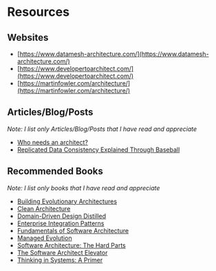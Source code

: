 # Resources

## Websites

* [https://www.datamesh-architecture.com/](https://www.datamesh-architecture.com/)
* [https://www.developertoarchitect.com/](https://www.developertoarchitect.com/)
* [https://martinfowler.com/architecture/](https://martinfowler.com/architecture/)

## Articles/Blog/Posts

*Note: I list only Articles/Blog/Posts that I have read and appreciate*

* [Who needs an architect?](https://martinfowler.com/ieeeSoftware/whoNeedsArchitect.pdf)
* [Replicated Data Consistency Explained Through Baseball](https://www.microsoft.com/en-us/research/wp-content/uploads/2011/10/ConsistencyAndBaseballReport.pdf)

## Recommended Books

*Note: I list only books that I have read and appreciate*

* [Building Evolutionary Architectures](https://www.oreilly.com/library/view/building-evolutionary-architectures/9781491986356/)
* [Clean Architecture](https://www.amazon.com/dp/0134494164)
* [Domain-Driven Design Distilled](https://www.oreilly.com/library/view/domain-driven-design-distilled/9780134434964/)
* [Enterprise Integration Patterns](https://www.amazon.com/o/asin/0321200683/ref=nosim/enterpriseint-20)
* [Fundamentals of Software Architecture](https://fundamentalsofsoftwarearchitecture.com/)
* [Managed Evolution](https://link.springer.com/book/10.1007/978-3-642-01633-2)
* [Software Architecture: The Hard Parts](https://architecturethehardparts.com/)
* [The Software Architect Elevator](https://www.amazon.com/gp/product/1492077542/ref=as_li_tl)
* [Thinking in Systems: A Primer](https://en.wikipedia.org/wiki/Thinking_In_Systems:_A_Primer)